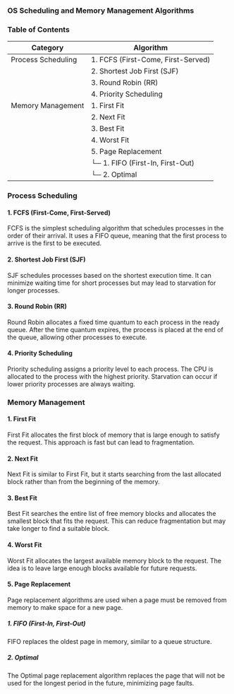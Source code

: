 ### OS Scheduling and Memory Management Algorithms

### Table of Contents

| Category              | Algorithm                                   |
|----------------------|---------------------------------------------|
| Process Scheduling    | 1. FCFS (First-Come, First-Served)        |
|                      | 2. Shortest Job First (SJF)                |
|                      | 3. Round Robin (RR)                         |
|                      | 4. Priority Scheduling                      |
| Memory Management     | 1. First Fit                               |
|                      | 2. Next Fit                                |
|                      | 3. Best Fit                                |
|                      | 4. Worst Fit                               |
|                      | 5. Page Replacement                         |
|                      | └─ 1. FIFO (First-In, First-Out)          |
|                      | └─ 2. Optimal                              |


### Process Scheduling

#### 1. FCFS (First-Come, First-Served)
FCFS is the simplest scheduling algorithm that schedules processes in the order of their arrival. It uses a FIFO queue, meaning that the first process to arrive is the first to be executed.

#### 2. Shortest Job First (SJF)
SJF schedules processes based on the shortest execution time. It can minimize waiting time for short processes but may lead to starvation for longer processes.

#### 3. Round Robin (RR)
Round Robin allocates a fixed time quantum to each process in the ready queue. After the time quantum expires, the process is placed at the end of the queue, allowing other processes to execute.

#### 4. Priority Scheduling
Priority scheduling assigns a priority level to each process. The CPU is allocated to the process with the highest priority. Starvation can occur if lower priority processes are always waiting.

### Memory Management

#### 1. First Fit
First Fit allocates the first block of memory that is large enough to satisfy the request. This approach is fast but can lead to fragmentation.

#### 2. Next Fit
Next Fit is similar to First Fit, but it starts searching from the last allocated block rather than from the beginning of the memory.

#### 3. Best Fit
Best Fit searches the entire list of free memory blocks and allocates the smallest block that fits the request. This can reduce fragmentation but may take longer to find a suitable block.

#### 4. Worst Fit
Worst Fit allocates the largest available memory block to the request. The idea is to leave large enough blocks available for future requests.

#### 5. Page Replacement
Page replacement algorithms are used when a page must be removed from memory to make space for a new page.

##### 1. FIFO (First-In, First-Out)
FIFO replaces the oldest page in memory, similar to a queue structure.

##### 2. Optimal
The Optimal page replacement algorithm replaces the page that will not be used for the longest period in the future, minimizing page faults.

